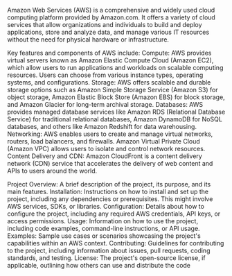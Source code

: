Amazon Web Services (AWS) is a comprehensive and widely used cloud computing platform provided by Amazon.com. It offers a variety of cloud services that allow organizations and individuals to build and deploy applications, store and analyze data, and manage various IT resources without the need for physical hardware or infrastructure.

Key features and components of AWS include:
Compute: AWS provides virtual servers known as Amazon Elastic Compute Cloud (Amazon EC2), which allow users to run applications and workloads on scalable computing resources. Users can choose from various instance types, operating systems, and configurations.
Storage: AWS offers scalable and durable storage options such as Amazon Simple Storage Service (Amazon S3) for object storage, Amazon Elastic Block Store (Amazon EBS) for block storage, and Amazon Glacier for long-term archival storage.
Databases: AWS provides managed database services like Amazon RDS (Relational Database Service) for traditional relational databases, Amazon DynamoDB for NoSQL databases, and others like Amazon Redshift for data warehousing.
Networking: AWS enables users to create and manage virtual networks, routers, load balancers, and firewalls. Amazon Virtual Private Cloud (Amazon VPC) allows users to isolate and control network resources.
Content Delivery and CDN: Amazon CloudFront is a content delivery network (CDN) service that accelerates the delivery of web content and APIs to users around the world.





Project Overview: A brief description of the project, its purpose, and its main features.
Installation: Instructions on how to install and set up the project, including any dependencies or prerequisites. This might involve AWS services, SDKs, or libraries.
Configuration: Details about how to configure the project, including any required AWS credentials, API keys, or access permissions.
Usage: Information on how to use the project, including code examples, command-line instructions, or API usage.
Examples: Sample use cases or scenarios showcasing the project's capabilities within an AWS context.
Contributing: Guidelines for contributing to the project, including information about issues, pull requests, coding standards, and testing.
License: The project's open-source license, if applicable, outlining how others can use and distribute the code